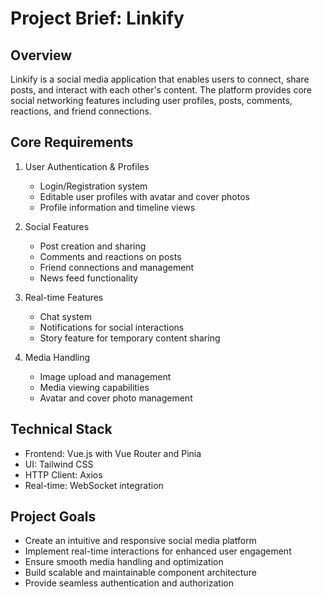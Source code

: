 # Project Brief: Linkify

## Overview
Linkify is a social media application that enables users to connect, share posts, and interact with each other's content. The platform provides core social networking features including user profiles, posts, comments, reactions, and friend connections.

## Core Requirements
1. User Authentication & Profiles
   - Login/Registration system
   - Editable user profiles with avatar and cover photos
   - Profile information and timeline views

2. Social Features
   - Post creation and sharing
   - Comments and reactions on posts
   - Friend connections and management
   - News feed functionality

3. Real-time Features
   - Chat system
   - Notifications for social interactions
   - Story feature for temporary content sharing

4. Media Handling
   - Image upload and management
   - Media viewing capabilities
   - Avatar and cover photo management

## Technical Stack
- Frontend: Vue.js with Vue Router and Pinia
- UI: Tailwind CSS
- HTTP Client: Axios
- Real-time: WebSocket integration

## Project Goals
- Create an intuitive and responsive social media platform
- Implement real-time interactions for enhanced user engagement
- Ensure smooth media handling and optimization
- Build scalable and maintainable component architecture
- Provide seamless authentication and authorization
